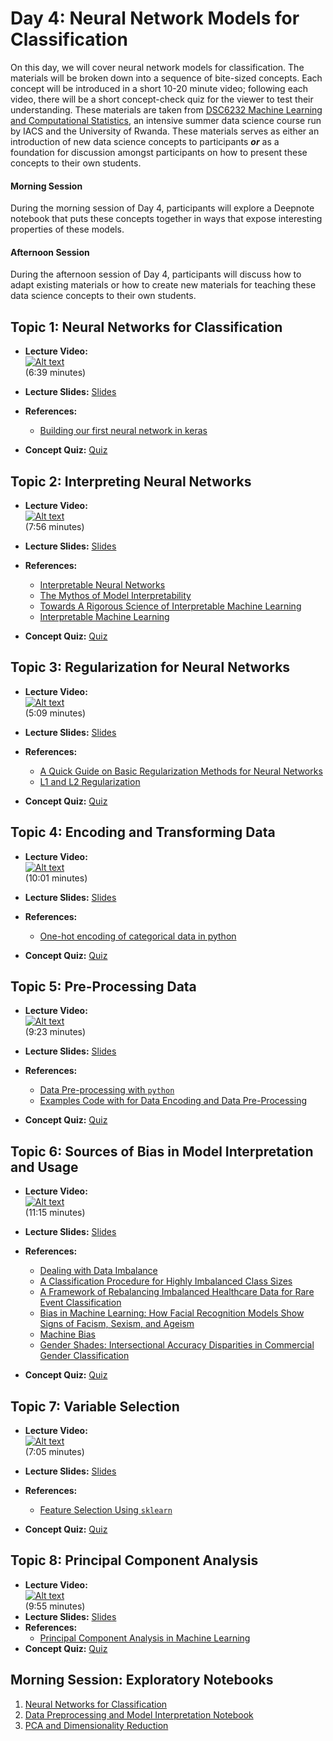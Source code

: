 # Day 4: Neural Network Models for Classification

On this day, we will cover neural network models for classification. The materials will be broken down into a sequence of
bite-sized concepts. Each concept will be introduced in a short 10-20 minute video; following each video, there will be a
short concept-check quiz for the viewer to test their understanding. These materials are taken from [DSC6232 Machine Learning and Computational Statistics](https://onefishy.github.io/Rwanda-Data-Science/), an intensive summer data science course run by IACS and the University of Rwanda. These materials
serves as either an introduction of new data science concepts to participants ***or*** as a foundation for discussion amongst
participants on how to present these concepts to their own students.

#### Morning Session
During the morning session of Day 4, participants will explore a Deepnote notebook that puts these concepts together in ways
that expose interesting properties of these models. 

#### Afternoon Session
During the afternoon session of Day 4, participants will discuss how to adapt existing materials or how to create new
materials for teaching these data science concepts to their own students.

## **Topic 1:**  Neural Networks for Classification
- **Lecture Video:** <br>
[![Alt text](https://img.youtube.com/vi/2xyFziFxqys/0.jpg)](https://youtu.be/2xyFziFxqys) <br>
(6:39 minutes)

- **Lecture Slides:** [Slides](https://drive.google.com/file/d/1zlxz605k9Ge-SDcr9i2McN7sZiGtXjJ0/view?usp=sharing)
- **References:** 
  - [Building our first neural network in keras](https://towardsdatascience.com/building-our-first-neural-network-in-keras-bdc8abbc17f5)
- **Concept Quiz:** [Quiz](https://docs.google.com/forms/d/e/1FAIpQLSc3IULZB3DpHRhnh_5yT6Rgt7fO5xonwLCccUfyjMKWvHN7dw/viewform?usp=sf_link)
  
## **Topic 2:**  Interpreting Neural Networks
- **Lecture Video:** <br>
[![Alt text](https://img.youtube.com/vi/iTdhBhvEa0g/0.jpg)](https://youtu.be/iTdhBhvEa0g) <br>
(7:56 minutes)

- **Lecture Slides:** [Slides](https://drive.google.com/file/d/1xRGszrVXXdtpJiur2yL9-mQKH2y63ia9/view?usp=sharing)
- **References:** 
  - [Interpretable Neural Networks](https://towardsdatascience.com/interpretable-neural-networks-45ac8aa91411)
  - [The Mythos of Model Interpretability](https://arxiv.org/pdf/1606.03490.pdf)
  - [Towards A Rigorous Science of Interpretable Machine Learning](https://arxiv.org/pdf/1702.08608.pdf)
  - [Interpretable Machine Learning](https://christophm.github.io/interpretable-ml-book/)
- **Concept Quiz:** [Quiz](https://docs.google.com/forms/d/e/1FAIpQLSduOiRxej0nPsLk3Zc-0XPGqjiEzQN2OXnh7SHHFpa60eSvfQ/viewform?usp=sf_link)
  
## **Topic 3:**  Regularization for Neural Networks
- **Lecture Video:** <br>
[![Alt text](https://img.youtube.com/vi/kIpkiFxjd-A/0.jpg)](https://youtu.be/kIpkiFxjd-A) <br>
(5:09 minutes)

- **Lecture Slides:** [Slides](https://drive.google.com/file/d/1WcCm8DBUHQ8NLYKNFg5YPPRXR4bExGyw/view?usp=sharing)
- **References:** 
  - [A Quick Guide on Basic Regularization Methods for Neural Networks](https://medium.com/yottabytes/a-quick-guide-on-basic-regularization-methods-for-neural-networks-e10feb101328)
  - [L1 and L2 Regularization](https://towardsdatascience.com/l1-and-l2-regularization-methods-ce25e7fc831c)
- **Concept Quiz:** [Quiz](https://docs.google.com/forms/d/e/1FAIpQLSfXWRXSTJNsKSg4e0CLXsc9YqyfuuJZunKGtSEkE9_Cu-VSug/viewform?usp=sf_link)
  
## **Topic 4:** Encoding and Transforming Data

- **Lecture Video:** <br>
[![Alt text](https://img.youtube.com/vi/h1xmnQOUML0/0.jpg)](https://youtu.be/h1xmnQOUML0) <br>
(10:01 minutes)

- **Lecture Slides:** [Slides](https://drive.google.com/file/d/1jToQAmNWxxjZDNGOnwN6qV_BSB045uy0/view?usp=sharing)
- **References:** 
  - [One-hot encoding of categorical data in python](https://blog.cambridgespark.com/robust-one-hot-encoding-in-python-3e29bfcec77e)
- **Concept Quiz:** [Quiz](https://docs.google.com/forms/d/e/1FAIpQLSc50cp6NMwjyBqoypLTTzEn16-boJu7TD0-Stee04wjg8mk4w/viewform?usp=sf_link)
  
## **Topic 5:** Pre-Processing Data

- **Lecture Video:** <br>
[![Alt text](https://img.youtube.com/vi/AU4Rv8sFLE8/0.jpg)](https://youtu.be/AU4Rv8sFLE8) <br>
(9:23 minutes)

- **Lecture Slides:** [Slides](https://drive.google.com/file/d/1wWbKqQXgjYYf68M1hq0FDlrblRQF2oYv/view?usp=sharing)
- **References:** 
  - [Data Pre-processing with `python`](https://medium.com/@kesarimohan87/data-preprocessing-6c87d27156)
  - [Examples Code with for Data Encoding and Data Pre-Processing](https://colab.research.google.com/drive/1ecT7PWP8CATWVVpLz-V2K_2q_3NrSDiN?usp=sharing)
  
- **Concept Quiz:** [Quiz](https://docs.google.com/forms/d/e/1FAIpQLScThZWb1PXhT-Q77nMugek7HTHpJYxo4_GqDBIewn6YSMmf9w/viewform?usp=sf_link)
  
## **Topic 6:** Sources of Bias in Model Interpretation and Usage

- **Lecture Video:** <br>
[![Alt text](https://img.youtube.com/vi/YDzAwye2qq0/0.jpg)](https://youtu.be/YDzAwye2qq0) <br>
(11:15 minutes)

- **Lecture Slides:** [Slides](https://drive.google.com/file/d/1tFkHT1-TLzdS725yFdy6p4Bo_ePaNn2d/view?usp=sharing)
- **References:** 
  - [Dealing with Data Imbalance](https://towardsdatascience.com/methods-for-dealing-with-imbalanced-data-5b761be45a18)
  - [A Classification Procedure for Highly Imbalanced Class Sizes](https://www.tandfonline.com/doi/abs/10.1080/07408170903228967)
  - [A Framework of Rebalancing Imbalanced Healthcare Data for Rare Event Classification](https://www.hindawi.com/journals/jhe/2018/6275435/)
  - [Bias in Machine Learning: How Facial Recognition Models Show Signs of Facism, Sexism, and Ageism ](https://towardsdatascience.com/bias-in-machine-learning-how-facial-recognition-models-show-signs-of-racism-sexism-and-ageism-32549e2c972d)
  - [Machine Bias](https://www.propublica.org/article/machine-bias-risk-assessments-in-criminal-sentencing)
  - [Gender Shades: Intersectional Accuracy Disparities in Commercial Gender Classification](http://proceedings.mlr.press/v81/buolamwini18a/buolamwini18a.pdf)

- **Concept Quiz:** [Quiz](https://docs.google.com/forms/d/e/1FAIpQLSddbPPwJSi0aiXa_yeBiffoJWMOaLbbgfm4exGjHICJDeyXIg/viewform?usp=sf_link)


## **Topic 7:** Variable Selection

- **Lecture Video:** <br>
[![Alt text](https://img.youtube.com/vi/mk6T5l5C8lk/0.jpg)](https://youtu.be/mk6T5l5C8lk) <br>
(7:05 minutes)

- **Lecture Slides:** [Slides](https://drive.google.com/file/d/1YMMB9u0Za-A0HPj7wXOniJ3frh7632et/view?usp=sharing)
- **References:** 
  - [Feature Selection Using `sklearn`](https://medium.com/analytics-vidhya/feature-selection-using-scikit-learn-5b4362e0c19b)
  
- **Concept Quiz:** [Quiz](https://docs.google.com/forms/d/e/1FAIpQLSdH09J_WIl-0OBkJWJtJVQvPnq8x5eInKXLTs2M9U02xI7tgg/viewform?usp=sf_link)
    
## **Topic 8:**  Principal Component Analysis

- **Lecture Video:** <br>
[![Alt text](https://img.youtube.com/vi/JEntiirFkeQ/0.jpg)](https://youtu.be/JEntiirFkeQ) <br>
(9:55 minutes)
- **Lecture Slides:** [Slides](https://drive.google.com/file/d/138g42wdpayZtZS1RjgNq21-FPa4GMYtF/view?usp=sharing)
- **References:** 
  - [Principal Component Analysis in Machine Learning](https://medium.com/apprentice-journal/pca-application-in-machine-learning-4827c07a61db)
- **Concept Quiz:** [Quiz](https://docs.google.com/forms/d/e/1FAIpQLScikVtU_hjzDD62WO-xEa31BabefhRaGndwTmaZJ5xAUB-efw/viewform?usp=sf_link)


## Morning Session: Exploratory Notebooks
1. [Neural Networks for Classification](https://deepnote.com/project/89d5670d-7b6d-418f-ba40-d044773a4988)
2. [Data Preprocessing and Model Interpretation Notebook](https://deepnote.com/project/690d3fcf-e561-4146-a003-4fce7c0388f6)
3. [PCA and Dimensionality Reduction](https://deepnote.com/project/1e755c61-9ca0-40bb-b2e2-4c3862b53690)
